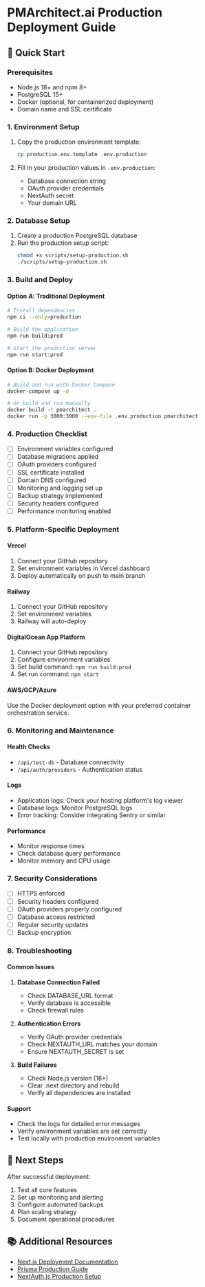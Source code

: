# PMArchitect.ai Production Deployment Guide

## 🚀 Quick Start

### Prerequisites
- Node.js 18+ and npm 8+
- PostgreSQL 15+
- Docker (optional, for containerized deployment)
- Domain name and SSL certificate

### 1. Environment Setup

1. Copy the production environment template:
   ```bash
   cp production.env.template .env.production
   ```

2. Fill in your production values in `.env.production`:
   - Database connection string
   - OAuth provider credentials
   - NextAuth secret
   - Your domain URL

### 2. Database Setup

1. Create a production PostgreSQL database
2. Run the production setup script:
   ```bash
   chmod +x scripts/setup-production.sh
   ./scripts/setup-production.sh
   ```

### 3. Build and Deploy

#### Option A: Traditional Deployment
```bash
# Install dependencies
npm ci --only=production

# Build the application
npm run build:prod

# Start the production server
npm run start:prod
```

#### Option B: Docker Deployment
```bash
# Build and run with Docker Compose
docker-compose up -d

# Or build and run manually
docker build -t pmarchitect .
docker run -p 3000:3000 --env-file .env.production pmarchitect
```

### 4. Production Checklist

- [ ] Environment variables configured
- [ ] Database migrations applied
- [ ] OAuth providers configured
- [ ] SSL certificate installed
- [ ] Domain DNS configured
- [ ] Monitoring and logging set up
- [ ] Backup strategy implemented
- [ ] Security headers configured
- [ ] Performance monitoring enabled

### 5. Platform-Specific Deployment

#### Vercel
1. Connect your GitHub repository
2. Set environment variables in Vercel dashboard
3. Deploy automatically on push to main branch

#### Railway
1. Connect your GitHub repository
2. Set environment variables
3. Railway will auto-deploy

#### DigitalOcean App Platform
1. Connect your GitHub repository
2. Configure environment variables
3. Set build command: `npm run build:prod`
4. Set run command: `npm start`

#### AWS/GCP/Azure
Use the Docker deployment option with your preferred container orchestration service.

### 6. Monitoring and Maintenance

#### Health Checks
- `/api/test-db` - Database connectivity
- `/api/auth/providers` - Authentication status

#### Logs
- Application logs: Check your hosting platform's log viewer
- Database logs: Monitor PostgreSQL logs
- Error tracking: Consider integrating Sentry or similar

#### Performance
- Monitor response times
- Check database query performance
- Monitor memory and CPU usage

### 7. Security Considerations

- [ ] HTTPS enforced
- [ ] Security headers configured
- [ ] OAuth providers properly configured
- [ ] Database access restricted
- [ ] Regular security updates
- [ ] Backup encryption

### 8. Troubleshooting

#### Common Issues

1. **Database Connection Failed**
   - Check DATABASE_URL format
   - Verify database is accessible
   - Check firewall rules

2. **Authentication Errors**
   - Verify OAuth provider credentials
   - Check NEXTAUTH_URL matches your domain
   - Ensure NEXTAUTH_SECRET is set

3. **Build Failures**
   - Check Node.js version (18+)
   - Clear .next directory and rebuild
   - Verify all dependencies are installed

#### Support
- Check the logs for detailed error messages
- Verify environment variables are set correctly
- Test locally with production environment variables

## 🎯 Next Steps

After successful deployment:
1. Test all core features
2. Set up monitoring and alerting
3. Configure automated backups
4. Plan scaling strategy
5. Document operational procedures

## 📚 Additional Resources

- [Next.js Deployment Documentation](https://nextjs.org/docs/deployment)
- [Prisma Production Guide](https://www.prisma.io/docs/guides/deployment)
- [NextAuth.js Production Setup](https://next-auth.js.org/configuration/production)
